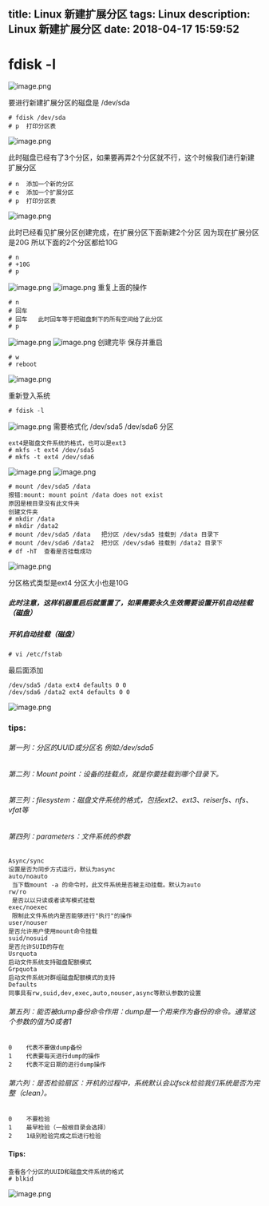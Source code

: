 title: Linux 新建扩展分区
tags: Linux
description: Linux 新建扩展分区
date: 2018-04-17 15:59:52
---
# fdisk -l
![image.png](https://upload-images.jianshu.io/upload_images/2743275-a3f8dba4931f0e69.png?imageMogr2/auto-orient/strip%7CimageView2/2/w/1240)

要进行新建扩展分区的磁盘是 /dev/sda
<!--more-->
	# fdisk /dev/sda
	# p  打印分区表
![image.png](https://upload-images.jianshu.io/upload_images/2743275-547ba5ce1f898e88.png?imageMogr2/auto-orient/strip%7CimageView2/2/w/1240)

此时磁盘已经有了3个分区，如果要再弄2个分区就不行，这个时候我们进行新建扩展分区

	# n  添加一个新的分区
	# e  添加一个扩展分区
	# p  打印分区表

![image.png](https://upload-images.jianshu.io/upload_images/2743275-4c842484993e6eba.png?imageMogr2/auto-orient/strip%7CimageView2/2/w/1240)

此时已经看见扩展分区创建完成，在扩展分区下面新建2个分区
因为现在扩展分区是20G  所以下面的2个分区都给10G

	# n
	# +10G
	# p
![image.png](https://upload-images.jianshu.io/upload_images/2743275-720c53c845ce00b4.png?imageMogr2/auto-orient/strip%7CimageView2/2/w/1240)
![image.png](https://upload-images.jianshu.io/upload_images/2743275-37380dc4f6e9a485.png?imageMogr2/auto-orient/strip%7CimageView2/2/w/1240)
重复上面的操作

	# n
	# 回车
	# 回车   此时回车等于把磁盘剩下的所有空间给了此分区
	# p
![image.png](https://upload-images.jianshu.io/upload_images/2743275-a8dbb997e23e1066.png?imageMogr2/auto-orient/strip%7CimageView2/2/w/1240)
![image.png](https://upload-images.jianshu.io/upload_images/2743275-591af00ad28e8d7b.png?imageMogr2/auto-orient/strip%7CimageView2/2/w/1240)
创建完毕  保存并重启

	# w
	# reboot
![image.png](https://upload-images.jianshu.io/upload_images/2743275-7f03551e8e9ec095.png?imageMogr2/auto-orient/strip%7CimageView2/2/w/1240)

重新登入系统

	# fdisk -l
![image.png](https://upload-images.jianshu.io/upload_images/2743275-e2e92df2a2148520.png?imageMogr2/auto-orient/strip%7CimageView2/2/w/1240)
需要格式化 /dev/sda5   /dev/sda6 分区

	ext4是磁盘文件系统的格式，也可以是ext3
	# mkfs -t ext4 /dev/sda5
	# mkfs -t ext4 /dev/sda6
![image.png](https://upload-images.jianshu.io/upload_images/2743275-8d5cf4a6f7464a29.png?imageMogr2/auto-orient/strip%7CimageView2/2/w/1240)
![image.png](https://upload-images.jianshu.io/upload_images/2743275-1d8943f50b678455.png?imageMogr2/auto-orient/strip%7CimageView2/2/w/1240)


	# mount /dev/sda5 /data
	报错:mount: mount point /data does not exist
	原因是根目录没有此文件夹
	创建文件夹
	# mkdir /data
	# mkdir /data2
	# mount /dev/sda5 /data   把分区 /dev/sda5 挂载到 /data 目录下
	# mount /dev/sda6 /data2  把分区 /dev/sda6 挂载到 /data2 目录下
	# df -hT  查看是否挂载成功
![image.png](https://upload-images.jianshu.io/upload_images/2743275-79b686cdd3f0e8c1.png?imageMogr2/auto-orient/strip%7CimageView2/2/w/1240)

分区格式类型是ext4 分区大小也是10G
##### 此时注意，这样机器重启后就重置了，如果需要永久生效需要设置开机自动挂载（磁盘）

##### 开机自动挂载（磁盘）
	# vi /etc/fstab
最后面添加

	/dev/sda5 /data ext4 defaults 0 0
	/dev/sda6 /data2 ext4 defaults 0 0
![image.png](https://upload-images.jianshu.io/upload_images/2743275-59ae777451c4b097.png?imageMogr2/auto-orient/strip%7CimageView2/2/w/1240)

### tips:
   ###### 第一列：分区的UUID或分区名 例如:/dev/sda5
   ###### 第二列：Mount point：设备的挂载点，就是你要挂载到哪个目录下。
   ###### 第三列：filesystem：磁盘文件系统的格式，包括ext2、ext3、reiserfs、nfs、vfat等
   ###### 第四列：parameters：文件系统的参数
	Async/sync
	设置是否为同步方式运行，默认为async
	auto/noauto 
	 当下载mount -a 的命令时，此文件系统是否被主动挂载。默认为auto
	rw/ro        
	 是否以以只读或者读写模式挂载
	exec/noexec        
	 限制此文件系统内是否能够进行"执行"的操作
	user/nouser
	是否允许用户使用mount命令挂载
	suid/nosuid
	是否允许SUID的存在
	Usrquota
	启动文件系统支持磁盘配额模式
	Grpquota
	启动文件系统对群组磁盘配额模式的支持
	Defaults
	同事具有rw,suid,dev,exec,auto,nouser,async等默认参数的设置

   ###### 第五列：能否被dump备份命令作用：dump是一个用来作为备份的命令。通常这个参数的值为0或者1  
	0    代表不要做dump备份
	1    代表要每天进行dump的操作
	2    代表不定日期的进行dump操作
   ###### 第六列：是否检验扇区：开机的过程中，系统默认会以fsck检验我们系统是否为完整（clean）。  
	0    不要检验
	1    最早检验（一般根目录会选择）
	2    1级别检验完成之后进行检验


#### Tips:  
	查看各个分区的UUID和磁盘文件系统的格式
	# blkid
![image.png](https://upload-images.jianshu.io/upload_images/2743275-a42a23c8dbe89e25.png?imageMogr2/auto-orient/strip%7CimageView2/2/w/1240)